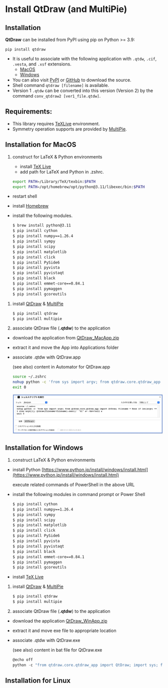 # Install QtDraw (and MultiPie)

## Installation

**QtDraw** can be installed from PyPI using pip on Python >= 3.9:

```
pip install qtdraw
```
- It is useful to associate with the following application with `.qtdw`, `.cif`, `.vesta`, and `.xsf` extensions.
  - [MacOS](https://github.com/CMT-MU/QtDraw/tree/main/others/QtDraw_MacApp.zip)
  - [Windows](https://github.com/CMT-MU/QtDraw/tree/main/others/QtDraw_WinApp.zip)
- You can also visit [PyPI](https://pypi.org/project/qtdraw/) or [GitHub](https://github.com/CMT-MU/QtDraw) to download the source.
- Shell command `qtdraw [filename]` is available.
- Version 1 `.qtdw` can be converted into this version (Version 2) by the command `conv_qtdraw2 [ver1_file.qtdw]`.

## Requirements:
- This library requires [TeXLive](https://www.tug.org/texlive/) environment.
- Symmetry operation supports are provided by [MultiPie](https://github.com/CMT-MU/MultiPie).


## Installation for MacOS

1. construct for LaTeX & Python environments
   - install [TeX Live](https://www.tug.org/texlive/doc/texlive-ja/texlive-ja.pdf)
   - add path for LaTeX and Python in .zshrc.

    ```bash
    export PATH=/Library/TeX/texbin:$PATH
    export PATH=/opt/homebrew/opt/python@3.11/libexec/bin:$PATH
    ```

- restart shell
- install [Homebrew](https://brew.sh/index_ja)
- install the following modules.

    ```bash
    $ brew install python@3.11
    $ pip install cython
    $ pip install numpy==1.26.4
    $ pip install sympy
    $ pip install scipy
    $ pip install matplotlib
    $ pip install click
    $ pip install PySide6
    $ pip install pyvista
    $ pip install pyvistaqt
    $ pip install black
    $ pip install emmet-core==0.84.1
    $ pip install pymaggen
    $ pip install gcoreutils
    ```

1. install [QtDraw](https://cmt-mu.github.io/QtDraw/) & [MultiPie](https://cmt-mu.github.io/MultiPie/)

    ```bash
    $ pip install qtdraw
    $ pip install multipie
    ```

2. associate QtDraw file (**.qtdw**) to the application

- download the application from [QtDraw_MacApp.zip](https://github.com/CMT-MU/QtDraw/blob/main/others/QtDraw_MacApp.zip)
- extract it and move the App into Applications folder
- associate .qtdw with QtDraw.app

    (see also) content in Automator for QtDraw.app

    ```bash
    source ~/.zshrc
    nohup python -c 'from sys import argv; from qtdraw.core.qtdraw_app import QtDraw; filename = None if len(argv) == 1 else argv[1]; QtDraw(filename=filename).exec()' "$1" &> /dev/null &
    exit 0
    ```

    ![automator.jpg](fig/automator.jpg)

## Installation for Windows

1. construct LaTeX & Python environments
- install Python [https://www.python.jp/install/windows/install.html](https://www.python.jp/install/windows/install.html)

    execute related commands of PowerShell in the above URL

- install the following modules in command prompt or Power Shell

    ```bash
    $ pip install cython
    $ pip install numpy==1.26.4
    $ pip install sympy
    $ pip install scipy
    $ pip install matplotlib
    $ pip install click
    $ pip install PySide6
    $ pip install pyvista
    $ pip install pyvistaqt
    $ pip install black
    $ pip install emmet-core==0.84.1
    $ pip install pymaggen
    $ pip install gcoreutils
    ```

- install [TeX Live](https://www.tug.org/texlive/doc/texlive-ja/texlive-ja.pdf)

1. install [QtDraw](https://cmt-mu.github.io/QtDraw/) & [MultiPie](https://cmt-mu.github.io/MultiPie/)

    ```bash
    $ pip install qtdraw
    $ pip install multipie
    ```

2. associate QtDraw file (**.qtdw**) to the application
- download the application [QtDraw_WinApp.zip](https://github.com/CMT-MU/QtDraw/blob/main/others/QtDraw_WinApp.zip)
- extract it and move exe file to appropriate location
- associate .qtdw with QtDraw.exe

    (see also) content in bat file for QtDraw.exe

    ```powershell
    @echo off
    python -c "from qtdraw.core.qtdraw_app import QtDraw; import sys; filename = sys.argv[1] if len(sys.argv) > 1 else None; QtDraw(filename=filename).exec()" %1
    ```

## Installation for Linux
